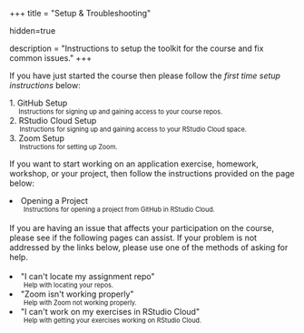 +++
title = "Setup & Troubleshooting"

hidden=true

description = "Instructions to setup the toolkit for the course and fix common issues."
+++

If you have just started the course then please follow the _first time setup instructions_ below:

<div>
  1. <a id="GitHubSetup">GitHub Setup</a>
  <dt style= "font-size: 0.8em; margin-left:16px;">Instructions for signing up and gaining access to your course repos.</dt>
</div>
<div>
  2. <a id="RStudioCloudSetup">RStudio Cloud Setup</a>
  <dt style= "font-size: 0.8em; margin-left:18px;">Instructions for signing up and gaining access to your RStudio Cloud space.</dt>
</div>
<div>
  3. <a id="ZoomSetup">Zoom Setup</a>
  <dt style= "font-size: 0.8em; margin-left:18px;">Instructions for setting up Zoom.</dt>
</div>

If you want to start working on an application exercise, homework, workshop, or your project, then follow the instructions provided on the page below:
<div>
  <li><a id="OpeningaProject">Opening a Project</a></li>
  <dt style= "font-size: 0.8em; margin-left:25px;">Instructions for opening a project from GitHub in RStudio Cloud.</dt>
</div>

<br>
If you are having an issue that affects your participation on the course, please see if the following pages can assist. If your problem is not addressed by the links below, please use one of the methods of asking for <a id="help">help</a>.
<br><br>
<div>
  <li><a id="RepoHelp">"I can't locate my assignment repo"</a></li>
  <dt style= "font-size: 0.8em; margin-left:25px">Help with locating your repos.</dt>
</div>
<div>
  <li><a id="ZoomHelp">"Zoom isn't working properly"</a></li>
  <dt style= "font-size: 0.8em; margin-left:25px">Help with Zoom not working properly.</dt>
</div>

<div>
  <li><a id="ExerciseHelp">"I can't work on my exercises in RStudio Cloud"</a></li>
  <dt style= "font-size: 0.8em; margin-left:25px">Help with getting your exercises working on RStudio Cloud.</dt>
</div>